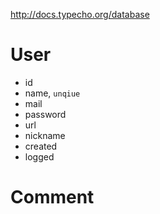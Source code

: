 http://docs.typecho.org/database

# User

- id
- name, `unqiue`
- mail
- password
- url
- nickname
- created
- logged

# Comment
